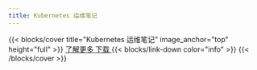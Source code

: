 ```yaml
---
title: Kubernetes 运维笔记
---
```


{{< blocks/cover title="Kubernetes 运维笔记" image_anchor="top" height="full" >}}
<a class="btn btn-lg btn-primary me-3 mb-4" href="/kubernetes-handbook/docs/">
  了解更多 <i class="fas fa-arrow-alt-circle-right ms-2"></i>
</a>
<a class="btn btn-lg btn-secondary me-3 mb-4" href="https://github.com/huxulm/kubernetes-handbook">
  下载 <i class="fab fa-github ms-2 "></i>
</a>
{{< blocks/link-down color="info" >}}
{{< /blocks/cover >}}